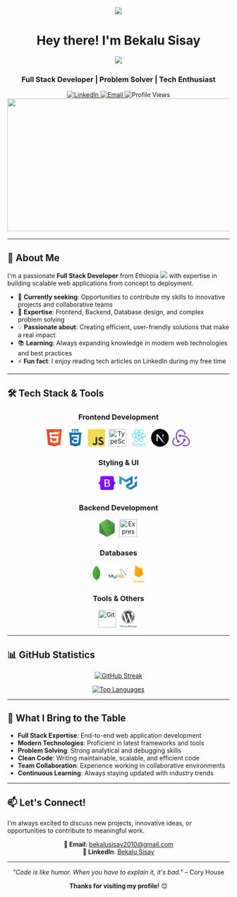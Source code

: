 <div align="center">
  <img src="https://media.giphy.com/media/M9gbBd9nbDrOTu1Mqx/giphy.gif" width="100"/>
  
  # Hey there! I'm Bekalu Sisay 
  <img src="https://media.giphy.com/media/hvRJCLFzcasrR4ia7z/giphy.gif" width="30px"/>
  
  ### Full Stack Developer | Problem Solver | Tech Enthusiast
  
  <a href="https://www.linkedin.com/in/bekalu-sisay-b82147241/">
    <img src="https://img.shields.io/badge/LinkedIn-0077B5?style=for-the-badge&logo=linkedin&logoColor=white" alt="LinkedIn"/>
  </a>
  <a href="mailto:bekalusisay2010@gmail.com">
    <img src="https://img.shields.io/badge/Email-D14836?style=for-the-badge&logo=gmail&logoColor=white" alt="Email"/>
  </a>
  
  <img src="https://komarev.com/ghpvc/?username=bekalu73&style=flat-square&color=blue" alt="Profile Views"/>
  
  <img src="https://media.giphy.com/media/dWesBcTLavkZuG35MI/giphy.gif" width="600" height="300"/>
</div>

---

## 🚀 About Me

I'm a passionate **Full Stack Developer** from Ethiopia <img src="https://media.giphy.com/media/WUlplcMpOCEmTGBtBW/giphy.gif" width="30"> with expertise in building scalable web applications from concept to deployment.

- 🔭 **Currently seeking**: Opportunities to contribute my skills to innovative projects and collaborative teams
- 🌱 **Expertise**: Frontend, Backend, Database design, and complex problem solving
- 💡 **Passionate about**: Creating efficient, user-friendly solutions that make a real impact
- 📚 **Learning**: Always expanding knowledge in modern web technologies and best practices
- ⚡ **Fun fact**: I enjoy reading tech articles on LinkedIn during my free time

---

## 🛠️ Tech Stack & Tools

<div align="center">
  
### Frontend Development
<img src="https://github.com/devicons/devicon/blob/master/icons/html5/html5-original.svg" title="HTML5" width="40" height="40"/>&nbsp;
<img src="https://github.com/devicons/devicon/blob/master/icons/css3/css3-plain-wordmark.svg" title="CSS3" width="40" height="40"/>&nbsp;
<img src="https://github.com/devicons/devicon/blob/master/icons/javascript/javascript-original.svg" title="JavaScript" width="40" height="40"/>&nbsp;
<img src="https://cdn.jsdelivr.net/gh/devicons/devicon/icons/typescript/typescript-original.svg" title="TypeScript" width="40" height="40"/>&nbsp;
<img src="https://github.com/devicons/devicon/blob/master/icons/react/react-original-wordmark.svg" title="React" width="40" height="40"/>&nbsp;
<img src="https://github.com/devicons/devicon/blob/master/icons/nextjs/nextjs-original.svg" title="Next.js" width="40" height="40"/>&nbsp;
<img src="https://github.com/devicons/devicon/blob/master/icons/redux/redux-original.svg" title="Redux" width="40" height="40"/>&nbsp;

### Styling & UI
<img src="https://github.com/devicons/devicon/blob/master/icons/bootstrap/bootstrap-original.svg" title="Bootstrap" width="40" height="40"/>&nbsp;
<img src="https://github.com/devicons/devicon/blob/master/icons/materialui/materialui-original.svg" title="Material UI" width="40" height="40"/>&nbsp;

### Backend Development
<img src="https://github.com/devicons/devicon/blob/master/icons/nodejs/nodejs-original.svg" title="Node.js" width="40" height="40"/>&nbsp;
<img src="https://cdn.jsdelivr.net/gh/devicons/devicon/icons/express/express-original.svg" title="Express.js" width="40" height="40"/>&nbsp;

### Databases
<img src="https://github.com/devicons/devicon/blob/master/icons/mongodb/mongodb-original.svg" title="MongoDB" width="40" height="40"/>&nbsp;
<img src="https://github.com/devicons/devicon/blob/master/icons/mysql/mysql-original-wordmark.svg" title="MySQL" width="40" height="40"/>&nbsp;
<img src="https://github.com/devicons/devicon/blob/master/icons/firebase/firebase-plain-wordmark.svg" title="Firebase" width="40" height="40"/>&nbsp;

### Tools & Others
<img src="https://www.vectorlogo.zone/logos/git-scm/git-scm-icon.svg" title="Git" width="40" height="40"/>&nbsp;
<img src="https://github.com/devicons/devicon/blob/master/icons/wordpress/wordpress-original.svg" title="WordPress" width="40" height="40"/>&nbsp;

</div>

---

## 📊 GitHub Statistics

<div align="center">
  
[![GitHub Streak](http://github-readme-streak-stats.herokuapp.com?user=bekalu73&theme=dark&background=000000)](https://git.io/streak-stats)

[![Top Languages](https://github-readme-stats.vercel.app/api/top-langs/?username=bekalu73&layout=compact&theme=vision-friendly-dark)](https://github.com/anuraghazra/github-readme-stats)

</div>

---

## 🎯 What I Bring to the Table

- **Full Stack Expertise**: End-to-end web application development
- **Modern Technologies**: Proficient in latest frameworks and tools
- **Problem Solving**: Strong analytical and debugging skills
- **Clean Code**: Writing maintainable, scalable, and efficient code
- **Team Collaboration**: Experience working in collaborative environments
- **Continuous Learning**: Always staying updated with industry trends

---

## 📫 Let's Connect!

I'm always excited to discuss new projects, innovative ideas, or opportunities to contribute to meaningful work.

<div align="center">

**📧 Email**: [bekalusisay2010@gmail.com](mailto:bekalusisay2010@gmail.com)  
**💼 LinkedIn**: [Bekalu Sisay](https://www.linkedin.com/in/bekalu-sisay-b82147241/)

---

*"Code is like humor. When you have to explain it, it's bad."* – Cory House

**Thanks for visiting my profile!** 😊

</div>
